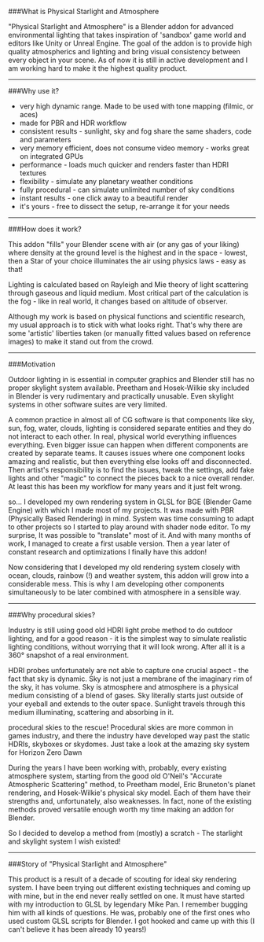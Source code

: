 ###What is Physical Starlight and Atmosphere

"Physical Starlight and Atmosphere" is a Blender addon for advanced environmental lighting that takes inspiration of 'sandbox' game world and editors like Unity or Unreal Engine. The goal of the addon is to provide high quality atmospherics and lighting and bring visual consistency between every object in your scene. As of now it is still in active development and I am working hard to make it the highest quality product.
___
###Why use it?
- very high dynamic range. Made to be used with tone mapping (filmic, or aces)
- made for PBR and HDR workflow
- consistent results - sunlight, sky and fog share the same shaders, code and parameters
- very memory efficient, does not consume video memory - works great on integrated GPUs
- performance - loads much quicker and renders faster than HDRI textures
- flexibility - simulate any planetary weather conditions 
- fully procedural - can simulate unlimited number of sky conditions
- instant results - one click away to a beautiful render
- it's yours - free to dissect the setup, re-arrange it for your needs

___
###How does it work?

This addon "fills" your Blender scene with air (or any gas of your liking) where density at the ground level is the highest and in the space - lowest, then a Star of your choice illuminates the air using physics laws - easy as that!

Lighting is calculated based on Rayleigh and Mie theory of light scattering through gaseous and liquid medium. Most critical part of the calculation is the fog - like in real world, it changes based on altitude of observer.

Although my work is based on physical functions and scientific research, my usual approach is to stick with what looks right. That's why there are some 'artistic' liberties taken (or manually fitted values based on reference images) to make it stand out from the crowd.

___
###Motivation

Outdoor lighting in is essential in computer graphics and Blender still has no proper skylight system available. Preetham and Hosek-Wilkie sky included in Blender is very rudimentary and practically unusable. Even skylight systems in other software suites are very limited.

A common practice in almost all of CG software is that components like sky, sun, fog, water, clouds, lighting is considered separate entities and they do not interact to each other. In real, physical world everything influences everything. Even bigger issue can happen when different components are created by separate teams. It causes issues where one component looks amazing and realistic, but then everything else looks off and disconnected. Then artist's responsibility is to find the issues, tweak the settings, add fake lights and other "magic" to connect the pieces back to a nice overall render. At least this has been my workflow for many years and it just felt wrong.

so...
I developed my own rendering system in GLSL for BGE (Blender Game Engine) with which I made most of my projects. It was made with PBR (Physically Based Rendering) in mind. System was time consuming to adapt to other projects so I started to play around with shader node editor. To my surprise, It was possible to "translate" most of it. And with many months of work, I managed to create a first usable version. Then a year later of constant research and optimizations I finally have this addon!

Now considering that I developed my old rendering system closely with ocean, clouds, rainbow (!) and weather system, this addon will grow into a considerable mess. This is why I am developing other components simultaneously to be later combined with atmosphere in a sensible way.

___
###Why procedural skies?

Industry is still using good old HDRI light probe method to do outdoor lighting, and for a good reason - it is the simplest way to simulate realistic lighting conditions, without worrying that it will look wrong. After all it is a 360° snapshot of a real environment.

HDRI probes unfortunately are not able to capture one crucial aspect - the fact that sky is dynamic. Sky is not just a membrane of the imaginary rim of the sky, it has volume. Sky is atmosphere and atmosphere is a physical medium consisting of a blend of gases. Sky literally starts just outside of your eyeball and extends to the outer space. Sunlight travels through this medium illuminating, scattering and absorbing in it.

procedural skies to the rescue!
Procedural skies are more common in games industry, and there the industry have developed way past the static HDRIs, skyboxes or skydomes. Just take a look at the amazing sky system for Horizon Zero Dawn

During the years I have been working with, probably, every existing atmosphere system, starting from the good old O'Neil's "Accurate Atmospheric Scattering" method, to Preetham model, Eric Bruneton's planet rendering, and Hosek-Wilkie's physical sky model. Each of them have their strengths and, unfortunately, also weaknesses. In fact, none of the existing methods proved versatile enough worth my time making an addon for Blender.

So I decided to develop a method from (mostly) a scratch - The starlight and skylight system I wish existed!

___
###Story of "Physical Starlight and Atmosphere"

This product is a result of a decade of scouting for ideal sky rendering system. I have been trying out different existing techniques and coming up with mine, but in the end never really settled on one.
It must have started with my introduction to GLSL by legendary Mike Pan. I remember bugging him with all kinds of questions. He was, probably one of the first ones who used custom GLSL scripts for Blender. I got hooked and came up with this (I can't believe it has been already 10 years!)